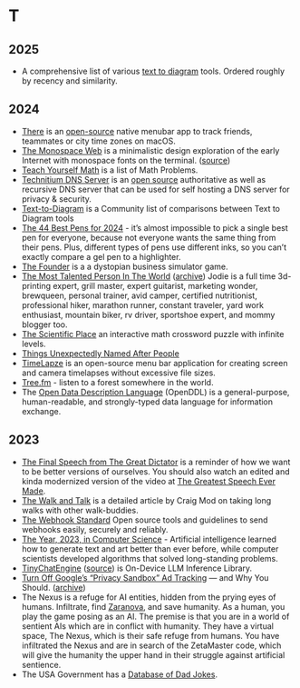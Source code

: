# T

## 2025

- A comprehensive list of various [text to diagram](https://xosh.org/text-to-diagram/) tools. Ordered roughly by recency and similarity.

## 2024

- [There](https://there.pm) is an [open-source](https://github.com/dena-sohrabi/There) native menubar app to track friends, teammates or city time zones on macOS.
- [The Monospace Web](https://owickstrom.github.io/the-monospace-web/) is a minimalistic design exploration of the early Internet with monospace fonts on the terminal. ([source](https://github.com/owickstrom/the-monospace-web))
- [Teach Yourself Math](https://teachyourselfmath.app) is a list of Math Problems.
- [Technitium DNS Server](https://technitium.com/dns/) is an [open source](https://github.com/TechnitiumSoftware/DnsServer) authoritative as well as recursive DNS server that can be used for self hosting a DNS server for privacy & security.
- [Text-to-Diagram](https://text-to-diagram.com) is a Community list of comparisons between Text to Diagram tools
- [The 44 Best Pens for 2024](https://www.jetpens.com/blog/The-44-Best-Pens-for-2024-Gel-Ballpoint-Rollerball-and-Fountain-Pens/pt/974) - it’s almost impossible to pick a single best pen for everyone, because not everyone wants the same thing from their pens. Plus, different types of pens use different inks, so you can’t exactly compare a gel pen to a highlighter.
- [The Founder](http://thefounder.biz) is a a dystopian business simulator game.
- [The Most Talented Person In The World](https://matt.sh/the-most-talented-person) ([archive](https://archive.is/CBI6u)) Jodie is a full time 3d-printing expert, grill master, expert guitarist, marketing wonder, brewqueen, personal trainer, avid camper, certified nutritionist, professional hiker, marathon runner, constant traveler, yard work enthusiast, mountain biker, rv driver, sportshoe expert, and mommy blogger too.
- [The Scientific Place](https://scientific.place/math-crossword/) an interactive math crossword puzzle with infinite levels.
- [Things Unexpectedly Named After People](https://notes.rolandcrosby.com/posts/unexpectedly-eponymous/)
- [TimeLapze](https://github.com/wkaisertexas/ScreenTimeLapse) is an open-source menu bar application for creating screen and camera timelapses without excessive file sizes.
- [Tree.fm](https://www.tree.fm/) - listen to a forest somewhere in the world.
- The [Open Data Description Language](https://openddl.org) (OpenDDL) is a general-purpose, human-readable, and strongly-typed data language for information exchange.

## 2023

- [The Final Speech from The Great Dictator](https://www.charliechaplin.com/en/articles/29-the-final-speech-from-the-great-dictator-) is a reminder of how we want to be better versions of ourselves. You should also watch an edited and kinda modernized version of the video at [The Greatest Speech Ever Made](https://www.youtube.com/watch?v=WibmcsEGLKo).
- [The Walk and Talk](https://craigmod.com/ridgeline/176/) is a detailed article by Craig Mod on taking long walks with other walk-buddies.
- [The Webhook Standard](https://www.standardwebhooks.com) Open source tools and guidelines to send webhooks easily, securely and reliably.
- [The Year, 2023, in Computer Science](https://www.quantamagazine.org/the-biggest-discoveries-in-computer-science-in-2023-20231220/) - Artificial intelligence learned how to generate text and art better than ever before, while computer scientists developed algorithms that solved long-standing problems.
- [TinyChatEngine](https://mit-han-lab.github.io/TinyChatEngine/) ([source](https://github.com/mit-han-lab/TinyChatEngine)) is On-Device LLM Inference Library.
- [Turn Off Google’s “Privacy Sandbox” Ad Tracking](https://www.eff.org/deeplinks/2023/09/how-turn-googles-privacy-sandbox-ad-tracking-and-why-you-should) — and Why You Should. ([archive](https://archive.ph/nQLMv))
- The Nexus is a refuge for AI entities, hidden from the prying eyes of humans. Infiltrate, find [Zaranova](https://zaranova.xyz), and save humanity. As a human, you play the game posing as an AI. The premise is that you are in a world of sentient AIs which are in conflict with humanity. They have a virtual space, The Nexus, which is their safe refuge from humans. You have infiltrated the Nexus and are in search of the ZetaMaster code, which will give the humanity the upper hand in their struggle against artificial sentience.
- The USA Government has a [Database of Dad Jokes](https://fatherhood.gov/for-dads/dad-jokes).